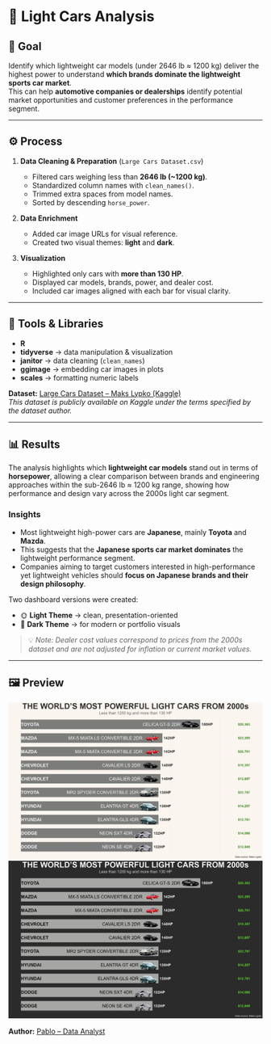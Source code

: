 # 🚗 Light Cars Analysis  

## 🎯 Goal  
Identify which lightweight car models (under 2646 lb ≈ 1200 kg) deliver the highest power to understand **which brands dominate the lightweight sports car market**.  
This can help **automotive companies or dealerships** identify potential market opportunities and customer preferences in the performance segment.

---

## ⚙️ Process  

1. **Data Cleaning & Preparation** (`Large Cars Dataset.csv`)  
   - Filtered cars weighing less than **2646 lb (~1200 kg)**.  
   - Standardized column names with `clean_names()`.  
   - Trimmed extra spaces from model names.  
   - Sorted by descending `horse_power`.  

2. **Data Enrichment**  
   - Added car image URLs for visual reference.  
   - Created two visual themes: **light** and **dark**.  

3. **Visualization**  
   - Highlighted only cars with **more than 130 HP**.  
   - Displayed car models, brands, power, and dealer cost.  
   - Included car images aligned with each bar for visual clarity.  

---

## 🧰 Tools & Libraries  
- **R**  
- **tidyverse** → data manipulation & visualization  
- **janitor** → data cleaning (`clean_names`)  
- **ggimage** → embedding car images in plots  
- **scales** → formatting numeric labels  

**Dataset:** [Large Cars Dataset – Maks Lypko (Kaggle)](https://www.kaggle.com/datasets/makslypko/large-cars-dataset)  
*This dataset is publicly available on Kaggle under the terms specified by the dataset author.*  

---

## 📊 Results  

The analysis highlights which **lightweight car models** stand out in terms of **horsepower**, allowing a clear comparison between brands and engineering approaches within the sub-2646 lb ≈ 1200 kg range, showing how performance and design vary across the 2000s light car segment.

### Insights
- Most lightweight high-power cars are **Japanese**, mainly **Toyota** and **Mazda**.  
- This suggests that the **Japanese sports car market dominates** the lightweight performance segment.  
- Companies aiming to target customers interested in high-performance yet lightweight vehicles should **focus on Japanese brands and their design philosophy**.


Two dashboard versions were created:  

- 🌞 **Light Theme** → clean, presentation-oriented  
- 🌚 **Dark Theme** → for modern or portfolio visuals  
> 💡 *Note: Dealer cost values correspond to prices from the 2000s dataset and are not adjusted for inflation or current market values.*

---

## 🖼️ Preview  

![Light Theme Dashboard](dashboard_light.png)
![Dark Theme Dashboard](dashboard_dark.png)

**Author:** [Pablo – Data Analyst](https://github.com/PabloDataAnalyst)
